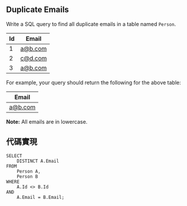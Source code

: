 ## Duplicate Emails

Write a SQL query to find all duplicate emails in a table named ``Person``.

| Id | Email |
| -- | ----- |
| 1  | a@b.com |
| 2  | c@d.com |
| 3  | a@b.com |

For example, your query should return the following for the above table:

| Email |
| ----- |
| a@b.com |

**Note:** All emails are in lowercase.

## 代碼實現

```
SELECT 
    DISTINCT A.Email
FROM 
    Person A, 
    Person B
WHERE 
    A.Id <> B.Id  
AND
    A.Email = B.Email;
    
```
